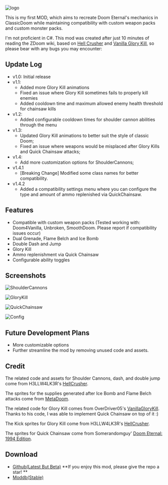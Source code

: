 ![logo](https://s2.loli.net/2025/06/03/EqmM3fFOC7IQNvG.png)

This is my first MOD, which aims to recreate Doom Eternal's mechanics in ClassicDoom while maintaining compatibility with custom weapon packs and custom monster packs.

I'm not proficient in C#. This mod was created after just 10 minutes of reading the ZDoom wiki, based on [Hell Crusher](https://forum.zdoom.org/viewtopic.php?t=72084) and [Vanilla Glory Kill](https://github.com/OverDriver05/Vanilla-Glory-Kill), so please bear with any bugs you may encounter:

## Update Log

- v1.0: Initial release
- v1.1:
  - Added more Glory Kill animations
  - Fixed an issue where Glory Kill sometimes fails to properly kill enemies
  - Added cooldown time and maximum allowed enemy health threshold for chainsaw kills
- v1.2:
  - Added configurable cooldown times for shoulder cannon abilities through the menu
- v1.3:
  - Updated Glory Kill animations to better suit the style of classic Doom;
  - Fixed an issue where weapons would be misplaced after Glory Kills and Quick Chainsaw attacks;
- v1.4:
  - Add more customization options for ShoulderCannons;
- v1.4.1
  - [Breaking Change] Modified some class names for better compatibility.
- v1.4.2
  - Added a compatibility settings menu where you can configure the type and amount of ammo replenished via QuickChainsaw.

## Features

- Compatible with custom weapon packs (Tested working with: Doom4Vanilla, Unbroken, SmoothDoom. Please report if compatibility issues occur)
- Dual Grenade, Flame Belch and Ice Bomb
- Double Dash and Jump
- Glory Kill
- Ammo replenishment via Quick Chainsaw
- Configurable ability toggles

## Screenshots

![ShoulderCannons](https://s2.loli.net/2025/06/03/wmraHpXWMvRZsxT.png)

![GloryKill](https://s2.loli.net/2025/06/03/ABufwY6WjP4g5dK.png)

![QuickChainsaw](https://s2.loli.net/2025/06/03/HwevlpfKAo4ExJy.png)

![Config](https://s2.loli.net/2025/06/03/zIoNpvjwe6QVGHx.jpg)

## Future Development Plans

- More customizable options
- Further streamline the mod by removing unused code and assets.

## Credit

The related code and assets for Shoulder Cannons, dash, and double jump come from H3LLW4LK3R's [HellCrusher](https://forum.zdoom.org/viewtopic.php?t=72084).

The sprites for the supplies generated after Ice Bomb and Flame Belch attacks come from [MetaDoom](https://www.doomworld.com/forum/topic/131595-gzdoom-metadoom-v71-ghost/).

The related code for Glory Kill comes from OverDriver05's [VanillaGloryKill](https://github.com/OverDriver05/Vanilla-Glory-Kill). Thanks to his code, I was able to implement Quick Chainsaw on top of it :)

The Kick sprites for Glory Kill come from H3LLW4LK3R's [HellCrusher](https://forum.zdoom.org/viewtopic.php?t=72084).

The sprites for Quick Chainsaw come from Somerandomguy' [Doom Eternal: 1994 Edition](https://www.doomworld.com/forum/topic/151800-doom-eternal-made-in-1994-doom-eternal-1994-edition-de94e/).

## Download

- [Github(Latest But Beta)](https://github.com/susmouse/Universal-Eternal-Mod) **If you enjoy this mod, please give the repo a star! **
- [Moddb(Stable)](https://www.moddb.com/mods/universal-eternal-mod)
